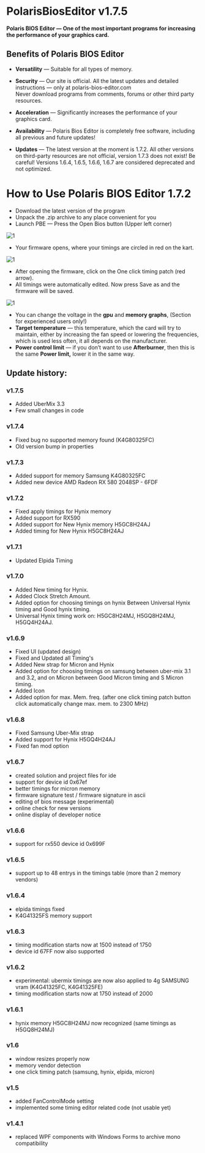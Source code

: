# PolarisBiosEditor v1.7.5

**Polaris BIOS Editor — One of the most important programs for increasing the performance of your graphics card.**

## Benefits of Polaris BIOS Editor

- **Versatility** — Suitable for all types of memory.
- **Security** — Our site is official. All the latest updates and detailed instructions — only at polaris-bios-editor.com<br>
Never download programs from comments, forums or other third party resources.
- **Acceleration** — Significantly increases the performance of your graphics card.
- **Availability** — Polaris Bios Editor is completely free software, including all previous and future updates!

- **Updates** — The latest version at the moment is 1.7.2. All other versions on third-party resources are not official, version 1.7.3 does not exist! Be careful! Versions 1.6.4, 1.6.5, 1.6.6, 1.6.7 are considered deprecated and not optimized.

# How to Use Polaris BIOS Editor 1.7.2
- Download the latest version of the program
- Unpack the .zip archive to any place convenient for you
- Launch PBE — Press the Open Bios button (Upper left corner)

![1](https://polarisbioseditor.eu/wp-content/uploads/2020/12/6xiip53-6xe.jpg)

- Your firmware opens, where your timings are circled in red on the kart.

![1](https://polarisbioseditor.eu/wp-content/uploads/2020/12/polaris.jpg)

- After opening the firmware, click on the One click timing patch (red arrow).
- All timings were automatically edited. Now press Save as and the firmware will be saved.

![1](https://polarisbioseditor.eu/wp-content/uploads/2020/12/polaris1.jpg)

- You can change the voltage in the **gpu** and **memory graphs**, (Section for experienced users only!)
- **Target temperature** — this temperature, which the card will try to maintain, either by increasing the fan speed or lowering the frequencies, which is used less often, it all depends on the manufacturer.
- **Power control limit** — if you don’t want to use **Afterburner**, then this is the same **Power limit,** lower it in the same way.

## Update history:

### v1.7.5
- Added UberMix 3.3
- Few small changes in code
### v1.7.4
- Fixed bug no supported memory found (K4G80325FC)
- Old version bump in properties
### v1.7.3
- Added support for memory Samsung K4G80325FC
- Added new device AMD Radeon RX 580 2048SP - 6FDF
### v1.7.2
- Fixed apply timings for Hynix memory
- Added support for RX590
- Added support for New Hynix memory H5GC8H24AJ
- Added timing for New Hynix H5GC8H24AJ

### v1.7.1
- Updated Elpida Timing

### v1.7.0
- Added New timing for Hynix.
- Added Clock Stretch Amount.
- Added option for choosing timings on hynix Between Universal Hynix timing and Good hynix timing.
- Universal Hynix timing work on: H5GC8H24MJ, H5GQ8H24MJ, H5GQ4H24AJ.

### v1.6.9
- Fixed UI (updated design)
- Fixed and Updated all Timing's
- Added New strap for Micron and Hynix
- Added option for choosing timings on samsung between uber-mix 3.1 and 3.2, and on Micron between Good Micron timing and S Micron timing.
- Added Icon
- Added option for max. Mem. freq. (after one click timing patch button click automatically change max. mem. to 2300 MHz)

### v1.6.8
- Fixed Samsung Uber-Mix strap
- Added support for Hynix H5GQ4H24AJ
- Fixed fan mod option

### v1.6.7
- created solution and project files for ide
- support for device id 0x67ef
- better timings for micron memory
- firmware signature test / firmware signature in ascii
- editing of bios message (experimental)
- online check for new versions
- online display of developer notice

### v1.6.6
- support for rx550 device id 0x699F

### v1.6.5
- support up to 48 entrys in the timings table (more than 2 memory vendors)

### v1.6.4
- elpida timings fixed
- K4G41325FS memory support

### v1.6.3
- timing modification starts now at 1500 instead of 1750
- device id 67FF now also supported

### v1.6.2
- experimental: ubermix timings are now also applied to 4g SAMSUNG vram (K4G41325FC, K4G41325FE)
- timing modification starts now at 1750 instead of 2000

### v1.6.1
- hynix memory H5GC8H24MJ now recognized (same timings as H5GQ8H24MJ)

### v1.6
- window resizes properly now
- memory vendor detection
- one click timing patch (samsung, hynix, elpida, micron)

### v1.5
- added FanControlMode setting
- implemented some timing editor related code (not usable yet)

### v1.4.1
- replaced WPF components with Windows Forms to archive mono compatibility

